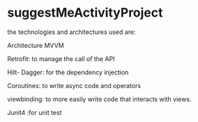 # suggestMeActivityProject

the technologies and architectures used are:

Architecture MVVM

Retrofit:  to manage the call of the API

Hilt- Dagger: for the dependency injection

Coroutines: to write async code and operators

viewbinding: to more easily write code that interacts with views.

Junit4 :for unit test
